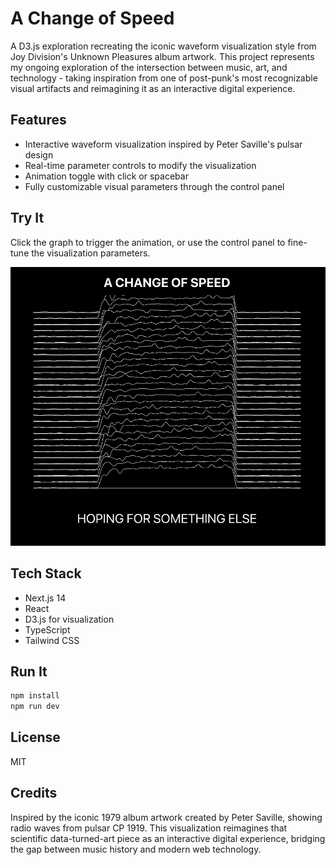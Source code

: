 # A Change of Speed

A D3.js exploration recreating the iconic waveform visualization style from Joy Division's Unknown Pleasures album artwork. This project represents my ongoing exploration of the intersection between music, art, and technology - taking inspiration from one of post-punk's most recognizable visual artifacts and reimagining it as an interactive digital experience.

## Features

- Interactive waveform visualization inspired by Peter Saville's pulsar design
- Real-time parameter controls to modify the visualization
- Animation toggle with click or spacebar
- Fully customizable visual parameters through the control panel

## Try It

Click the graph to trigger the animation, or use the control panel to fine-tune the visualization parameters.

![Joy Division-inspired visualization](A_CHANGE_OF_SPEED.png)

## Tech Stack

- Next.js 14
- React
- D3.js for visualization
- TypeScript
- Tailwind CSS

## Run It

```bash
npm install
npm run dev
```

## License

MIT

## Credits

Inspired by the iconic 1979 album artwork created by Peter Saville, showing radio waves from pulsar CP 1919. This visualization reimagines that scientific data-turned-art piece as an interactive digital experience, bridging the gap between music history and modern web technology.
